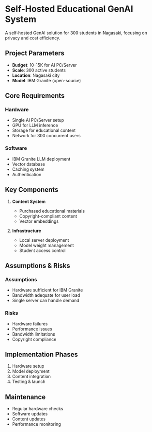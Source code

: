 # Self-Hosted Educational GenAI System

A self-hosted GenAI solution for 300 students in Nagasaki, focusing on privacy and cost efficiency.

## Project Parameters

- **Budget**: 10-15K for AI PC/Server
- **Scale**: 300 active students
- **Location**: Nagasaki city
- **Model**: IBM Granite (open-source)

## Core Requirements

### Hardware
- Single AI PC/Server setup
- GPU for LLM inference
- Storage for educational content
- Network for 300 concurrent users

### Software
- IBM Granite LLM deployment
- Vector database
- Caching system
- Authentication

## Key Components

1. **Content System**
   - Purchased educational materials
   - Copyright-compliant content
   - Vector embeddings

2. **Infrastructure**
   - Local server deployment
   - Model weight management
   - Student access control

## Assumptions & Risks

### Assumptions
- Hardware sufficient for IBM Granite
- Bandwidth adequate for user load
- Single server can handle demand

### Risks
- Hardware failures
- Performance issues
- Bandwidth limitations
- Copyright compliance


## Implementation Phases

1. Hardware setup
2. Model deployment
3. Content integration
4. Testing & launch

## Maintenance

- Regular hardware checks
- Software updates
- Content updates
- Performance monitoring


